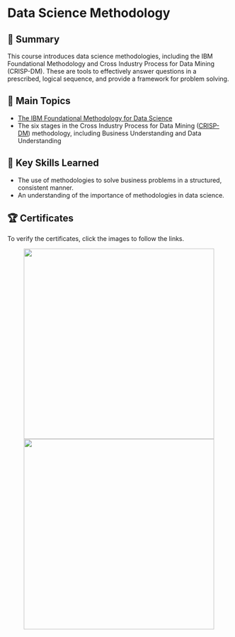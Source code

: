 # Data Science Methodology

## 📄 Summary 
This course introduces data science methodologies, including the IBM Foundational Methodology and Cross Industry Process for Data Mining (CRISP-DM). These are tools to effectively answer questions in a prescribed, logical sequence, and provide a framework for problem solving.

## 📑 Main Topics 
- [The IBM Foundational Methodology for Data Science]()
- The six stages in the Cross Industry Process for Data Mining ([CRISP-DM]()) methodology, including Business Understanding and Data Understanding

## 🔑 Key Skills Learned 
- The use of methodologies to solve business problems in a structured, consistent manner.
- An understanding of the importance of methodologies in data science.

## 🏆 Certificates 
To verify the certificates, click the images to follow the links.

<p align="middle">
<a href="https://coursera.org/share/83d143a53c83fa01865843fe760d135e"><img src="https://github.com/user-attachments/assets/4973c5ab-ef96-4932-a164-60fae17073ef" height="430"></a>
<a href="https://www.credly.com/badges/ff8ec380-f475-4e59-9d19-68f72b0267d5/public_url"><img src="https://github.com/user-attachments/assets/c7ee8b42-3b0d-4192-9054-c7be9e4c8553" height="430">
</a>
</p>


